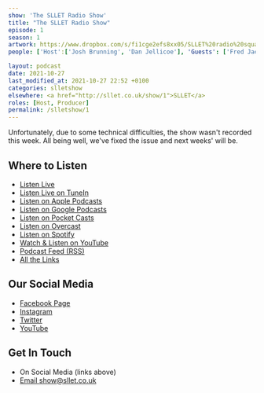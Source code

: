 ```yaml
---
show: 'The SLLET Radio Show'
title: "The SLLET Radio Show"
episode: 1
season: 1
artwork: https://www.dropbox.com/s/fi1cge2efs8xx05/SLLET%20radio%20square.png?raw=1
people: ['Host':['Josh Brunning', 'Dan Jellicoe'], 'Guests': ['Fred Jackson', 'Zsombor Szőke']]

layout: podcast
date: 2021-10-27
last_modified_at: 2021-10-27 22:52 +0100
categories: slletshow
elsewhere: <a href="http://sllet.co.uk/show/1">SLLET</a>
roles: [Host, Producer]
permalink: /slletshow/1
---
```


Unfortunately, due to some technical difficulties, the show wasn't recorded this week. All being well, we've fixed the issue and next weeks' will be. 

## Where to Listen
* [Listen Live](https://phantom-media.co.uk/phantom-radio/)
* [Listen Live on TuneIn](https://tunein.com/radio/Phantom-Radio-s261801/)
* [Listen on Apple Podcasts](https://podcasts.apple.com/us/podcast/the-sllet-radio-show/id1587759816)
* [Listen on Google Podcasts](https://podcasts.google.com/feed/aHR0cHM6Ly9hbmNob3IuZm0vcy82ZDE5MzFkNC9wb2RjYXN0L3Jzcw)
* [Listen on Pocket Casts](https://pca.st/bvsgaixz)
* [Listen on Overcast](https://overcast.fm/itunes1587759816)
* [Listen on Spotify](https://open.spotify.com/show/3QFAmW6xEww6kiuk4CuKsG?si=tgOAAZV-S6K96rE0JrXvZg&dl_branch=1)
* [Watch & Listen on YouTube](https://www.youtube.com/channel/UClG7zTagAztOx5KhVwPgRVQ)
* [Podcast Feed (RSS)](https://blog.josh.me.uk/slletshow/rss.xml)
* [All the Links](https://linktr.ee/slletshow)

## Our Social Media
* [Facebook Page](https://facebook.com/SLLETshow)
* [Instagram](https://instagram.com/SLLETshow)
* [Twitter](https://twitter.com/SLLETshow)
* [YouTube](https://youtube.com/channel/UClG7zTagAztOx5KhVwPgRVQ)

## Get In Touch
* On Social Media (links above)
* [Email show@sllet.co.uk](mailto:show@sllet.co.uk)
